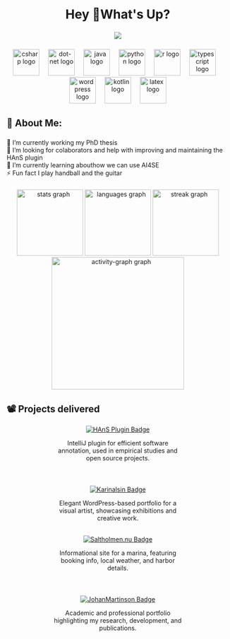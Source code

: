 <h1 align="center">Hey 👋What's Up?</h1>

###

<div align="center">
  <img src="https://visitor-badge.laobi.icu/badge?page_id=johmara.johmara&"  />
</div>

###

<div align="center">
  <img src="https://cdn.jsdelivr.net/gh/devicons/devicon/icons/csharp/csharp-original.svg" height="60" alt="csharp logo"  />
  <img width="12" />
  <img src="https://cdn.simpleicons.org/dotnet/512BD4" height="60" alt="dot-net logo"  />
  <img width="12" />
  <img src="https://cdn.jsdelivr.net/gh/devicons/devicon/icons/java/java-original.svg" height="60" alt="java logo"  />
  <img width="12" />
  <img src="https://cdn.jsdelivr.net/gh/devicons/devicon/icons/python/python-original.svg" height="60" alt="python logo"  />
  <img width="12" />
  <img src="https://cdn.simpleicons.org/r/276DC3" height="60" alt="r logo"  />
  <img width="12" />
  <img src="https://cdn.jsdelivr.net/gh/devicons/devicon/icons/typescript/typescript-original.svg" height="60" alt="typescript logo"  />
  <img width="12" />
  <img src="https://cdn.jsdelivr.net/gh/devicons/devicon/icons/wordpress/wordpress-original.svg" height="60" alt="wordpress logo"  />
  <img width="12" />
  <img src="https://cdn.jsdelivr.net/gh/devicons/devicon/icons/kotlin/kotlin-original.svg" height="60" alt="kotlin logo"  />
  <img width="12" />
  <img src="https://cdn.jsdelivr.net/gh/devicons/devicon/icons/latex/latex-original.svg" height="60" alt="latex logo"  />
</div>

###

<h2 align="left">💫 About Me:</h2>

###

<p align="left">🔭 I’m currently working my PhD thesis<br>🤝 I’m looking for colaborators and help with improving and maintaining the HAnS plugin<br>🌱 I’m currently learning abouthow we can use AI4SE<br>⚡ Fun fact I play handball and the guitar</p>

###

<div align="center">
  <img src="https://github-readme-stats.vercel.app/api?username=johmara&hide_title=true&hide_rank=true&show_icons=true&include_all_commits=true&count_private=true&disable_animations=false&theme=graywhite&locale=en&hide_border=true&order=1" height="150" alt="stats graph"  />
  <img src="https://github-readme-stats.vercel.app/api/top-langs?username=johmara&locale=en&hide_title=true&layout=compact&card_width=320&langs_count=5&theme=graywhite&hide_border=true&order=2" height="150" alt="languages graph"  />
  <img src="https://streak-stats.demolab.com?user=johmara&locale=en&mode=daily&theme=graywhite&hide_border=true&border_radius=5&order=3" height="150" alt="streak graph"  />
  <img src="https://github-readme-activity-graph.vercel.app/graph?username=johmara&radius=16&theme=minimal&area=true&order=5&hide_title=false&hide_border=true" height="300" alt="activity-graph graph"  />
</div>

###

<h2 align="left">📽️ Projects delivered</h2>

<div align="center">

<!-- Row 1 --> <div style="display: flex; justify-content: center; gap: 40px; flex-wrap: wrap;">

<!-- HAnS Plugin --> <div style="width: 300px;"> <a href="https://github.com/isselab/HAnS" target="_blank"> <img src="https://img.shields.io/badge/HAnS%20Plugin-JetBrains-blue?style=for-the-badge&logo=intellij-idea" alt="HAnS Plugin Badge" /> </a> <p style="font-size: 14px;">IntelliJ plugin for efficient software annotation, used in empirical studies and open source projects.</p> </div>

<!-- Karinalsin.se --> <div style="width: 300px;"> <a href="https://karinalsin.se" target="_blank"> <img src="https://img.shields.io/badge/Karinalsin.se-WordPress-pink?style=for-the-badge&logo=wordpress" alt="Karinalsin Badge" /> </a> <p style="font-size: 14px;">Elegant WordPress-based portfolio for a visual artist, showcasing exhibitions and creative work.</p> </div>

</div>

<br>

<!-- Row 2 --> <div style="display: flex; justify-content: center; gap: 40px; flex-wrap: wrap;">

<!-- Saltholmen.nu --> <div style="width: 300px;"> <a href="https://saltholmen.nu" target="_blank"> <img src="https://img.shields.io/badge/Saltholmen.nu-WordPress-blueviolet?style=for-the-badge&logo=wordpress" alt="Saltholmen.nu Badge" /> </a> <p style="font-size: 14px;">Informational site for a marina, featuring booking info, local weather, and harbor details.</p> </div>

<!-- johan.martinson.phd --> <div style="width: 300px;"> <a href="https://johan.martinson.phd" target="_blank"> <img src="https://img.shields.io/badge/JohanMartinson.phd-GitHub%20Pages-gray?style=for-the-badge&logo=github" alt="JohanMartinson Badge" /> </a> <p style="font-size: 14px;">Academic and professional portfolio highlighting my research, development, and publications.</p> </div>

</div>

</div>

